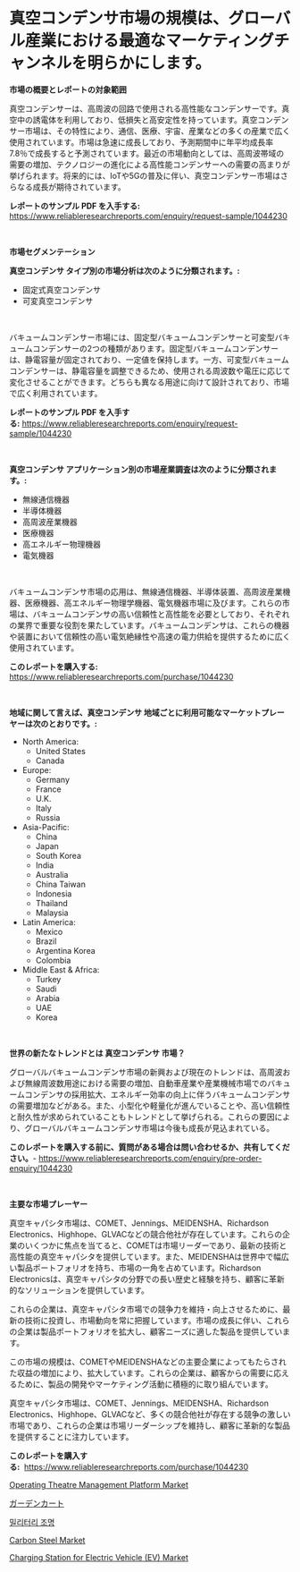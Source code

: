 <p><h1>真空コンデンサ市場の規模は、グローバル産業における最適なマーケティングチャンネルを明らかにします。</h1></p><p><strong>市場の概要とレポートの対象範囲</strong></p>
<p><p>真空コンデンサーは、高周波の回路で使用される高性能なコンデンサーです。真空中の誘電体を利用しており、低損失と高安定性を持っています。真空コンデンサー市場は、その特性により、通信、医療、宇宙、産業などの多くの産業で広く使用されています。市場は急速に成長しており、予測期間中に年平均成長率7.8％で成長すると予測されています。最近の市場動向としては、高周波帯域の需要の増加、テクノロジーの進化による高性能コンデンサーへの需要の高まりが挙げられます。将来的には、IoTや5Gの普及に伴い、真空コンデンサー市場はさらなる成長が期待されています。</p></p>
<p><strong>レポートのサンプル PDF を入手する:</strong> <a href="https://www.reliableresearchreports.com/enquiry/request-sample/1044230">https://www.reliableresearchreports.com/enquiry/request-sample/1044230</a></p>
<p>&nbsp;</p>
<p><strong>市場セグメンテーション</strong></p>
<p><strong>真空コンデンサ タイプ別の市場分析は次のように分類されます。:</strong></p>
<p><ul><li>固定式真空コンデンサ</li><li>可変真空コンデンサ</li></ul></p>
<p>&nbsp;</p>
<p><p>バキュームコンデンサー市場には、固定型バキュームコンデンサーと可変型バキュームコンデンサーの2つの種類があります。固定型バキュームコンデンサーは、静電容量が固定されており、一定値を保持します。一方、可変型バキュームコンデンサーは、静電容量を調整できるため、使用される周波数や電圧に応じて変化させることができます。どちらも異なる用途に向けて設計されており、市場で広く利用されています。</p></p>
<p><strong>レポートのサンプル PDF を入手する:</strong>&nbsp;<a href="https://www.reliableresearchreports.com/enquiry/request-sample/1044230">https://www.reliableresearchreports.com/enquiry/request-sample/1044230</a></p>
<p>&nbsp;</p>
<p><strong> 真空コンデンサ アプリケーション別の市場産業調査は次のように分類されます。:</strong></p>
<p><ul><li>無線通信機器</li><li>半導体機器</li><li>高周波産業機器</li><li>医療機器</li><li>高エネルギー物理機器</li><li>電気機器</li></ul></p>
<p>&nbsp;</p>
<p><p>バキュームコンデンサ市場の応用は、無線通信機器、半導体装置、高周波産業機器、医療機器、高エネルギー物理学機器、電気機器市場に及びます。これらの市場は、バキュームコンデンサの高い信頼性と高性能を必要としており、それぞれの業界で重要な役割を果たしています。バキュームコンデンサは、これらの機器や装置において信頼性の高い電気絶縁性や高速の電力供給を提供するために広く使用されています。</p></p>
<p><strong>このレポートを購入する:</strong>&nbsp; <a href="https://www.reliableresearchreports.com/purchase/1044230">https://www.reliableresearchreports.com/purchase/1044230</a></p>
<p>&nbsp;</p>
<p><strong>地域に関して言えば、真空コンデンサ 地域ごとに利用可能なマーケットプレーヤーは次のとおりです。:</strong></p>
<p><ul>
    <li>
        North America:
        <ul>
            <li>United States</li>
            <li>Canada</li>
        </ul>
    </li>
    <li>
        Europe:
        <ul>
            <li>Germany</li>
            <li>France</li>
            <li>U.K.</li>
            <li>Italy</li>
            <li>Russia</li>
        </ul>
    </li>
    <li>
        Asia-Pacific:
        <ul>
            <li>China</li>
            <li>Japan</li>
            <li>South Korea</li>
            <li>India</li>
            <li>Australia</li>
            <li>China Taiwan</li>
            <li>Indonesia</li>
            <li>Thailand</li>
            <li>Malaysia</li>
        </ul>
    </li>
    <li>
        Latin America:
        <ul>
            <li>Mexico</li>
            <li>Brazil</li>
            <li>Argentina Korea</li>
            <li>Colombia</li>
        </ul>
    </li>
    <li>
        Middle East & Africa:
        <ul>
            <li>Turkey</li>
            <li>Saudi</li>
            <li>Arabia</li>
            <li>UAE</li>
            <li>Korea</li>
        </ul>
    </li>
    </ul></p>
<p>&nbsp;</p>
<p><strong>世界の新たなトレンドとは 真空コンデンサ 市場？</strong></p>
<p><p>グローバルバキュームコンデンサ市場の新興および現在のトレンドは、高周波および無線周波数用途における需要の増加、自動車産業や産業機械市場でのバキュームコンデンサの採用拡大、エネルギー効率の向上に伴うバキュームコンデンサの需要増加などがある。また、小型化や軽量化が進んでいることや、高い信頼性と耐久性が求められていることもトレンドとして挙げられる。これらの要因により、グローバルバキュームコンデンサ市場は今後も成長が見込まれている。</p></p>
<p><strong>このレポートを購入する前に、質問がある場合は問い合わせるか、共有してください。</strong>- <a href="https://www.reliableresearchreports.com/enquiry/pre-order-enquiry/1044230">https://www.reliableresearchreports.com/enquiry/pre-order-enquiry/1044230</a></p>
<p>&nbsp;</p>
<p><strong>主要な市場プレーヤー</strong></p>
<p><p>真空キャパシタ市場は、COMET、Jennings、MEIDENSHA、Richardson Electronics、Highhope、GLVACなどの競合他社が存在しています。これらの企業のいくつかに焦点を当てると、COMETは市場リーダーであり、最新の技術と高性能の真空キャパシタを提供しています。また、MEIDENSHAは世界中で幅広い製品ポートフォリオを持ち、市場の一角を占めています。Richardson Electronicsは、真空キャパシタの分野での長い歴史と経験を持ち、顧客に革新的なソリューションを提供しています。</p><p>これらの企業は、真空キャパシタ市場での競争力を維持・向上させるために、最新の技術に投資し、市場動向を常に把握しています。市場の成長に伴い、これらの企業は製品ポートフォリオを拡大し、顧客ニーズに適した製品を提供しています。</p><p>この市場の規模は、COMETやMEIDENSHAなどの主要企業によってもたらされた収益の増加により、拡大しています。これらの企業は、顧客からの需要に応えるために、製品の開発やマーケティング活動に積極的に取り組んでいます。</p><p>真空キャパシタ市場は、COMET、Jennings、MEIDENSHA、Richardson Electronics、Highhope、GLVACなど、多くの競合他社が存在する競争の激しい市場であり、これらの企業は市場リーダーシップを維持し、顧客に革新的な製品を提供することに注力しています。</p></p>
<p><strong>このレポートを購入する:</strong>&nbsp;&nbsp;<a href="https://www.reliableresearchreports.com/purchase/1044230">https://www.reliableresearchreports.com/purchase/1044230</a></p>
<p><p><a href="https://issuu.com/reportprime-2/docs/operating-theatre-management-platform-market-size-">Operating Theatre Management Platform Market</a></p><p><a href="https://medium.com/@reyeshowell655/%E5%BA%AD%E3%81%AE%E3%82%AB%E3%83%BC%E3%83%88%E5%B8%82%E5%A0%B4%E5%88%86%E6%9E%90-%E3%81%9D%E3%81%AEcagr-%E5%B8%82%E5%A0%B4%E3%82%BB%E3%82%B0%E3%83%A1%E3%83%B3%E3%83%86%E3%83%BC%E3%82%B7%E3%83%A7%E3%83%B3-%E3%81%8A%E3%82%88%E3%81%B3%E3%82%B0%E3%83%AD%E3%83%BC%E3%83%90%E3%83%AB%E7%94%A3%E6%A5%AD%E3%81%AE%E6%A6%82%E8%A6%81-47248b11c1cf">ガーデンカート</a></p><p><a href="https://github.com/vsnao330707/Market-Research-Report-List-1/blob/main/2545724189471.md">밀리터리 조명</a></p><p><a href="https://github.com/vimar16th/Market-Research-Report-List-3/blob/main/carbon-steel-market.md">Carbon Steel Market</a></p><p><a href="https://meowing-lemming-dd3.notion.site/Charging-Station-for-Electric-Vehicle-EV-Market-Size-Growth-Outlook-from-2024-to-2031-projecting-39fc196a979a48d2a132c33454924571">Charging Station for Electric Vehicle (EV) Market</a></p></p>